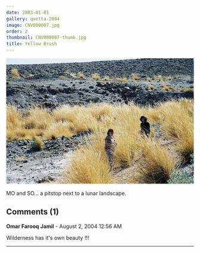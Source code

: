 ```yaml
---
date: 2003-01-01
gallery: quetta-2004
image: CNV000007.jpg
order: 2
thumbnail: CNV000007-thumb.jpg
title: Yellow Brush
---
```


![Yellow Brush](./CNV000007.jpg)

MO and SO... a pitstop next to a lunar landscape.

<div id="comments">

## Comments (1)

**Omar Farooq Jamil** - August  2, 2004 12:56 AM

Wilderness has it's own beauty !!!

---

</div>